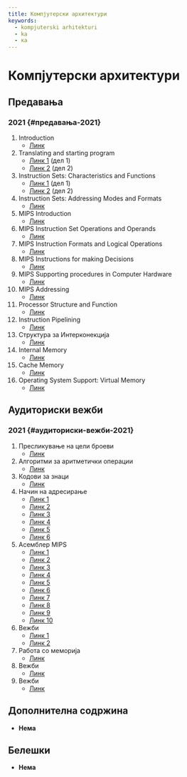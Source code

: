 ```yaml
---
title: Компјутерски архитектури
keywords:
  - kompjuterski arhitekturi
  - ka
  - ка
---
```


# Компјутерски архитектури

## Предавања

### 2021 {#предавања-2021}

1. Introduction
   - [Линк](https://bbb-lb.finki.ukim.mk/playback/presentation/2.3/e92cd24ff4ff2c99a693d7c55f3764368e141a4e-1613462113346?meetingId=e92cd24ff4ff2c99a693d7c55f3764368e141a4e-1613462113346)
2. Translating and starting program
   - [Линк 1](https://bbb-lb.finki.ukim.mk/playback/presentation/2.3/e92cd24ff4ff2c99a693d7c55f3764368e141a4e-1613987752566?meetingId=e92cd24ff4ff2c99a693d7c55f3764368e141a4e-1613987752566) (дел 1)
   - [Линк 2](https://bbb-lb.finki.ukim.mk/playback/presentation/2.3/e92cd24ff4ff2c99a693d7c55f3764368e141a4e-1614593062838?meetingId=e92cd24ff4ff2c99a693d7c55f3764368e141a4e-1614593062838) (дел 2)
3. Instruction Sets: Characteristics and Functions
   - [Линк 1](https://bbb-lb.finki.ukim.mk/playback/presentation/2.3/e92cd24ff4ff2c99a693d7c55f3764368e141a4e-1614593062838?meetingId=e92cd24ff4ff2c99a693d7c55f3764368e141a4e-1614593062838&t=51m10s) (дел 1)
   - [Линк 2](https://bbb-lb.finki.ukim.mk/playback/presentation/2.3/e92cd24ff4ff2c99a693d7c55f3764368e141a4e-1615197115097?meetingId=e92cd24ff4ff2c99a693d7c55f3764368e141a4e-1615197115097) (дел 2)
4. Instruction Sets: Addressing Modes and Formats
   - [Линк](https://bbb-lb.finki.ukim.mk/playback/presentation/2.3/e92cd24ff4ff2c99a693d7c55f3764368e141a4e-1615801641419?meetingId=e92cd24ff4ff2c99a693d7c55f3764368e141a4e-1615801641419)
5. MIPS Introduction
   - [Линк](https://www.youtube.com/watch?foo=bar&v=N4qhSK9T980)
6. MIPS Instruction Set Operations and Operands
   - [Линк](https://www.youtube.com/watch?foo=bar&v=l0XYUrsNf98)
7. MIPS Instruction Formats and Logical Operations
   - [Линк](https://www.youtube.com/watch?foo=bar&v=__OG-78hr3Y)
8. MIPS Instructions for making Decisions
   - [Линк](https://www.youtube.com/watch?foo=bar&v=HqiNLD4v9sA)
9. MIPS Supporting procedures in Computer Hardware
   - [Линк](https://www.youtube.com/watch?foo=bar&v=ylixb99BVQU)
10. MIPS Addressing
    - [Линк](https://www.youtube.com/watch?foo=bar&v=AEktR0N1X8U)
11. Processor Structure and Function
    - [Линк](https://bbb-lb.finki.ukim.mk/playback/presentation/2.3/503399b4b3f570644821b22df2b5e9db6cb2afd5-1585642099475?meetingId=503399b4b3f570644821b22df2b5e9db6cb2afd5-1585642099475)
12. Instruction Pipelining
    - [Линк](https://bbb-lb.finki.ukim.mk/playback/presentation/2.3/3101ba61878bb379558dc228790f99f5f9b6e0e6-1586244142029?meetingId=3101ba61878bb379558dc228790f99f5f9b6e0e6-1586244142029)
13. Структура за Интерконекција
    - [Линк](https://bbb-lb.finki.ukim.mk/playback/presentation/2.3/e92cd24ff4ff2c99a693d7c55f3764368e141a4e-1618823012702?meetingId=e92cd24ff4ff2c99a693d7c55f3764368e141a4e-1618823012702)
14. Internal Memory
    - [Линк](https://bbb-lb.finki.ukim.mk/playback/presentation/2.3/e92cd24ff4ff2c99a693d7c55f3764368e141a4e-1618829435388?meetingId=e92cd24ff4ff2c99a693d7c55f3764368e141a4e-1618829435388)
15. Cache Memory
    - [Линк](https://bbb-lb.finki.ukim.mk/playback/presentation/2.3/e92cd24ff4ff2c99a693d7c55f3764368e141a4e-1620637523346?meetingId=e92cd24ff4ff2c99a693d7c55f3764368e141a4e-1620637523346)
16. Operating System Support: Virtual Memory
    - [Линк](https://bbb-lb.finki.ukim.mk/playback/presentation/2.3/e92cd24ff4ff2c99a693d7c55f3764368e141a4e-1621241885403?meetingId=e92cd24ff4ff2c99a693d7c55f3764368e141a4e-1621241885403)

## Аудиториски вежби

### 2021 {#аудиториски-вежби-2021}

1. Пресликување на цели броеви
   - [Линк](https://bbb-lb.finki.ukim.mk/playback/presentation/2.3/e170104aff74e4c6b1df52decc4a0328749c0e81-1613994436934?meetingId=e170104aff74e4c6b1df52decc4a0328749c0e81-1613994436934)
2. Алгоритми за аритметички операции
   - [Линк](https://bbb-lb.finki.ukim.mk/playback/presentation/2.3/e170104aff74e4c6b1df52decc4a0328749c0e81-1614599765736?meetingId=e170104aff74e4c6b1df52decc4a0328749c0e81-1614599765736)
3. Кодови за знаци
   - [Линк](https://bbb-lb.finki.ukim.mk/playback/presentation/2.3/e170104aff74e4c6b1df52decc4a0328749c0e81-1615204936854?meetingId=e170104aff74e4c6b1df52decc4a0328749c0e81-1615204936854)
4. Начин на адресирање
   - [Линк 1](https://bbb-lb.finki.ukim.mk/playback/presentation/2.3/2946044ca028cbd49a10a62b1d4260c48cf03a4c-1584370966627?meetingId=2946044ca028cbd49a10a62b1d4260c48cf03a4c-1584370966627)
   - [Линк 2](https://bbb-lb.finki.ukim.mk/playback/presentation/2.3/2946044ca028cbd49a10a62b1d4260c48cf03a4c-1584361511823?meetingId=2946044ca028cbd49a10a62b1d4260c48cf03a4c-1584361511823)
   - [Линк 3](https://bbb-lb.finki.ukim.mk/playback/presentation/2.3/2946044ca028cbd49a10a62b1d4260c48cf03a4c-1584365510728?meetingId=2946044ca028cbd49a10a62b1d4260c48cf03a4c-1584365510728)
   - [Линк 4](https://bbb-lb.finki.ukim.mk/playback/presentation/2.3/2946044ca028cbd49a10a62b1d4260c48cf03a4c-1584368346641?meetingId=2946044ca028cbd49a10a62b1d4260c48cf03a4c-1584368346641)
   - [Линк 5](https://bbb-lb.finki.ukim.mk/playback/presentation/2.3/2946044ca028cbd49a10a62b1d4260c48cf03a4c-1584370150954?meetingId=2946044ca028cbd49a10a62b1d4260c48cf03a4c-1584370150954)
   - [Линк 6](https://bbb-lb.finki.ukim.mk/playback/presentation/2.3/2946044ca028cbd49a10a62b1d4260c48cf03a4c-1584372698802?meetingId=2946044ca028cbd49a10a62b1d4260c48cf03a4c-1584372698802)
5. Асемблер MIPS
   - [Линк 1](https://www.youtube.com/watch?v=yxgwiGxZ9Zk)
   - [Линк 2](https://www.youtube.com/watch?v=H5Ubh2hkqL0)
   - [Линк 3](https://www.youtube.com/watch?v=9fzV1m2UKCU)
   - [Линк 4](https://www.youtube.com/watch?v=mfPgSw5PFVM)
   - [Линк 5](https://www.youtube.com/watch?v=NYRtS15q5EM)
   - [Линк 6](https://www.youtube.com/watch?v=XXszNT7QehY)
   - [Линк 7](https://www.youtube.com/watch?v=egUIB9vp1jk)
   - [Линк 8](https://www.youtube.com/watch?v=u9mAPjslnQo)
   - [Линк 9](https://www.youtube.com/watch?v=DXbheGid87c)
   - [Линк 10](https://www.youtube.com/watch?v=I3USiFQa27s)
6. Вежби
   - [Линк 1](https://bbb-lb.finki.ukim.mk/playback/presentation/2.3/91c46b8169b6cd9f5664bce7ce6230d32f171aae-1588672804834?meetingId=91c46b8169b6cd9f5664bce7ce6230d32f171aae-1588672804834)
   - [Линк 2](https://bbb-lb.finki.ukim.mk/playback/presentation/2.3/33c9e3f107207f4ae2f2923127ed042f667c0448-1589277603102?meetingId=33c9e3f107207f4ae2f2923127ed042f667c0448-1589277603102)
7. Работа со меморија
   - [Линк](https://bbb-lb.finki.ukim.mk/playback/presentation/2.3/e92cd24ff4ff2c99a693d7c55f3764368e141a4e-1619427676850?meetingId=e92cd24ff4ff2c99a693d7c55f3764368e141a4e-1619427676850)
8. Вежби
   - [Линк](https://bbb-lb.finki.ukim.mk/playback/presentation/2.3/d34e3b91d88b54978207ba4f076413e69bd407b0-1589882407321?meetingId=d34e3b91d88b54978207ba4f076413e69bd407b0-1589882407321)
9. Вежби
   - [Линк](https://bbb-lb.finki.ukim.mk/playback/presentation/2.3/d88ee910ef5d506a76df0da0ef6d402718e6fab4-1590487037183?meetingId=d88ee910ef5d506a76df0da0ef6d402718e6fab4-1590487037183)

## Дополнителна содржина

- **Нема**

## Белешки

- **Нема**
